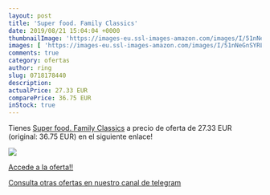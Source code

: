 ```yaml
---
layout: post
title: 'Super food. Family Classics'
date: 2019/08/21 15:04:04 +0000
thumbnailImage: 'https://images-eu.ssl-images-amazon.com/images/I/51nNeGnSYRL._SL200_.jpg'
images: [ 'https://images-eu.ssl-images-amazon.com/images/I/51nNeGnSYRL._SL200_.jpg' ]
comments: true
category: ofertas
author: ring
slug: 0718178440
description:
actualPrice: 27.33 EUR
comparePrice: 36.75 EUR
inStock: true
---
```


Tienes [Super food. Family Classics](https://www.amazon.com/dp/0718178440/?tag=redken08-20) a precio de oferta de 27.33 EUR (original: 36.75 EUR) en el siguiente enlace!

[![](https://images-eu.ssl-images-amazon.com/images/I/51nNeGnSYRL._SL200_.jpg)](https://www.amazon.com/dp/0718178440/?tag=redken08-20)

[Accede a la oferta!!](https://www.amazon.com/dp/0718178440/?tag=redken08-20)

[Consulta otras ofertas en nuestro canal de telegram](https://t.me/s/ofertas25)
